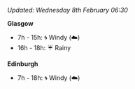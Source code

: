 *Updated: Wednesday 8th February 06:30*

**Glasgow**

* 7h - 15h: :cyclone: Windy (:cloud:)
* 16h - 18h: :umbrella: Rainy

**Edinburgh**

* 7h - 18h: :cyclone: Windy (:cloud:)
